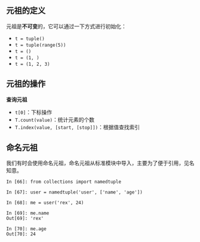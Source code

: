 ## 元祖的定义

元祖是**不可变**的，它可以通过一下方式进行初始化：

- `t = tuple()`
- `t = tuple(range(5))`
- `t = ()`
- `t = (1, )`
- `t = (1, 2, 3)`

## 元祖的操作

**查询元祖**

- `t[0]`：下标操作
- `T.count(value)`：统计元素的个数
- `T.index(value, [start, [stop]])`：根据值查找索引

## 命名元祖

我们有时会使用命名元祖，命名元祖从标准模块中导入，主要为了便于引用，见名知意。

```
In [66]: from collections import namedtuple

In [67]: user = namedtuple('user', ['name', 'age'])

In [68]: me = user('rex', 24)

In [69]: me.name
Out[69]: 'rex'

In [70]: me.age
Out[70]: 24
```
